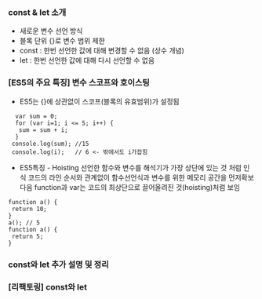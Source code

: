### const & let 소개
 - 새로운 변수 선언 방식
 - 블록 단위 {}로 변수 범위 제한
 - const : 한번 선언한 값에 대해 변경할 수 없음 (상수 개념)
 - let : 한번 선언한 값에 대해 다시 선언할 수 없음

###  [ES5의 주요 특징] 변수 스코프와 호이스팅
 - ES5는 {}에 상관없이 스코프(블록의 유효범위)가 설정됨
 ```
   var sum = 0;
   for (var i=1; i <= 5; i++) {
    sum = sum + i;
   }
  console.log(sum); //15
  console.log(i);   // 6 <- 밖에서도 i가잡힘
```

 - ES5특징 - Hoisting
   선언한 함수와 변수를 해석기가 가장 상단에 있는 것 처럼 인식
   코드의 라인 순서와 관계없이 함수선언식과 변수를 위한 메모리 공간을 먼저확보
   다음 function과 var는 코드의 최상단으로 끌어올려진 것(hoisting)처럼 보임
  ```
  function a() {
   return 10;
  }
  a(); // 5
  function a() {
   return 5;
  }
```
### const와 let 추가 설명 및 정리

### [리팩토링] const와 let

